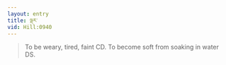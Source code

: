 ```yaml
---
layout: entry
title: ལྡར་
vid: Hill:0940
---
```

> To be weary, tired, faint CD. To become soft from soaking in water DS.
